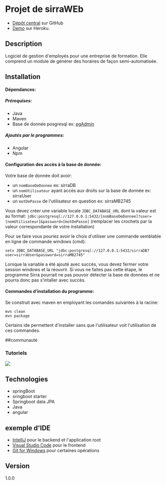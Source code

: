 # Projet de sirraWEb
* [Dépôt central](https://github.com/pierrelucueisd/Demo-INF5001) sur GitHub
* [Demo](https://inf5001-demo.herokuapp.com/) sur Heroku.
## Description
Logiciel de gestion d'employés pour une entreprise de formation. Elle comprend un module 
 de générer des horaires de façon semi-automatisée.

## Installation
#### Dépendances: 
##### Prérequises:
* Java
* Maven
* Base de donnée posgresql ex: [pgAdmin](https://www.pgadmin.org/download/)
##### Ajoutés par le programmes:
* Angular
* Npm
#### Configuration des accès à la base de donnée: 
Votre base de donnée doit avoir:
 * un `nomBaseDeDonnee` ex: sirraDB
 * un `nomUtilisateur` ayant accès aux droits sur la base de donnée  ex: sirraUser
 * un `motDePasse` de l'utilisateur en question ex: sirraMB2745
 
Vous devez créer une variable locale ``JDBC_DATABASE_URL``
dont la valeur est au format: 
``jdbc:postgresql://127.0.0.1:5432/[nomBaseDeDonnee]?user=[nomUtilisateur]&password=[motDePasse]`` 
(remplacer les crochets par la valeur correspondante de votre installation)

Pour se faire vous pouriez avoir le choix d'utiliser une commande semblable en ligne de commande windows (cmd):
```
setx JDBC_DATABASE_URL "jdbc:postgresql://127.0.0.1:5432/sirraDB?user=sirraUser&password=sirraMB2745"
```
Lorsque la variable a été ajouté avec succès, vous devez fermer votre session windows et la réouvrir.
Si vous ne faites pas cette étape, le programme Sirra pourrait ne pas pouvoir détecter la base de données et
ne pourra donc pas s'intaller avec succès.

#### Commandes d'installation du programme: 
Se construit avec maven en employant les comandes suivantes à la racine:
```
mvn clean
mvn package
```
Certains ide permettent d'installer sans que l'utilisateur voit l'utilisation de ces commandes.

##communauté
### Tutoriels
<a href="https://www.youtube.com/playlist?list=PLGN2Dvm8fzLdt1HE0D9ajoTfsN_DwecXf" alt="Nos tutoriels" target="_blank">
<img src="https://i.imgur.com/vKb2F1B.png" />
</a>

## Technologies
* springBoot
* sringboot starter
* Springboot data JPA
* Java
* angular

## exemple d'IDE
* [IntelliJ](https://www.jetbrains.com/fr-fr/idea/) pour le backend et l'application root
* [Visual Studio Code](https://code.visualstudio.com/) pour le frontend
* [Git for Windows](https://gitforwindows.org/) pour certaines opérations

## Version
1.0.0

